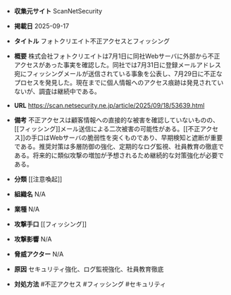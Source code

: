 - **収集元サイト**
ScanNetSecurity

- **掲載日**
2025-09-17

- **タイトル**
フォトクリエイト不正アクセスとフィッシング

- **概要**
株式会社フォトクリエイトは7月1日に同社Webサーバに外部から不正アクセスがあった事実を確認した。同社では7月31日に登録メールアドレス宛にフィッシングメールが送信されている事象を公表し、7月29日に不正なプロセスを発見した。現在までに個人情報へのアクセス痕跡は発見されていないが、調査は継続中である。

- **URL**
https://scan.netsecurity.ne.jp/article/2025/09/18/53639.html

- **備考**
不正アクセスは顧客情報への直接的な被害を確認していないものの、[[フィッシング]]メール送信による二次被害の可能性がある。[[不正アクセス]]の手口はWebサーバの脆弱性を突くものであり、早期検知と遮断が重要である。推奨対策は多層防御の強化、定期的なログ監視、社員教育の徹底である。将来的に類似攻撃の増加が予想されるため継続的な対策強化が必要である。

- **分類**
[[注意喚起]]

- **組織名**
N/A

- **業種**
N/A

- **攻撃手口**
[[フィッシング]]

- **攻撃影響**
N/A

- **脅威アクター**
N/A

- **原因**
セキュリティ強化、ログ監視強化、社員教育徹底

- **対処方法**
#不正アクセス #フィッシング #セキュリティ

